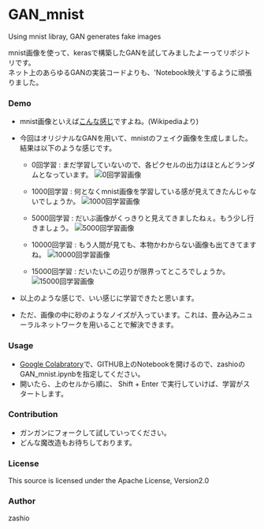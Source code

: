 # GAN_mnist
Using mnist libray, GAN generates fake images

mnist画像を使って、kerasで構築したGANを試してみましたよーってリポジトリです。  
ネット上のあらゆるGANの実装コードよりも、'Notebook映え'するように頑張りました。

### Demo
- mnist画像といえば[こんな感じ](https://upload.wikimedia.org/wikipedia/commons/2/27/MnistExamples.png)ですよね。(Wikipediaより)
- 今回はオリジナルなGANを用いて、mnistのフェイク画像を生成しました。結果は以下のような感じです。

  - 0回学習 : まだ学習していないので、各ピクセルの出力はほとんどランダムとなっています。
![0回学習画像](https://github.com/zashio/GAN_mnist/blob/master/savefig/0.png)

  - 1000回学習 : 何となくmnist画像を学習している感が見えてきたんじゃないでしょうか。
![1000回学習画像](https://github.com/zashio/GAN_mnist/blob/master/savefig/1000.png)

  - 5000回学習 : だいぶ画像がくっきりと見えてきましたねぇ。もう少し行きましょう。
![5000回学習画像](https://github.com/zashio/GAN_mnist/blob/master/savefig/5000.png)

  - 10000回学習 : もう人間が見ても、本物かわからない画像も出てきてますね。
![10000回学習画像](https://github.com/zashio/GAN_mnist/blob/master/savefig/10000.png)

  - 15000回学習 : だいたいこの辺りが限界ってところでしょうか。
![15000回学習画像](https://github.com/zashio/GAN_mnist/blob/master/savefig/15000.png)

- 以上のような感じで、いい感じに学習できたと思います。
- ただ、画像の中に砂のようなノイズが入っています。これは、畳み込みニューラルネットワークを用いることで解決できます。

### Usage
- [Google Colabratory](https://colab.research.google.com/)で、GITHUB上のNotebookを開けるので、zashioのGAN_mnist.ipynbを指定してください。
- 開いたら、上のセルから順に、 Shift + Enter で実行していけば、学習がスタートします。

### Contribution
- ガンガンにフォークして試していってください。
- どんな魔改造もお待ちしております。

### License
This source is licensed under the Apache License, Version2.0

### Author
zashio
